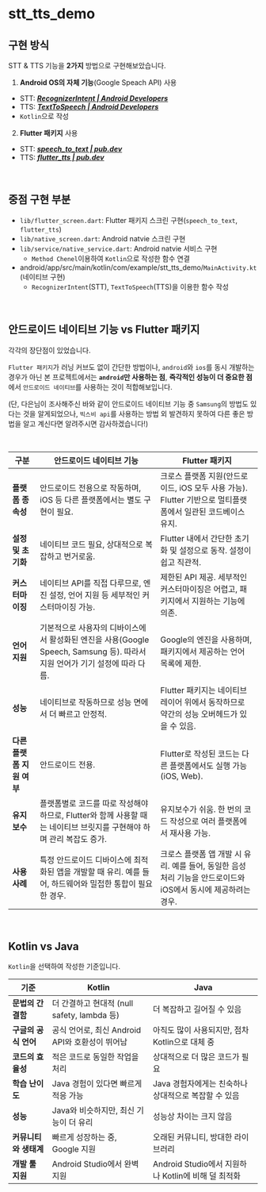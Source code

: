 # stt_tts_demo

## 구현 방식

STT & TTS 기능을 **2가지** 방법으로 구현해보았습니다.

1. **Android OS의 자체 기능**(Google Speach API) 사용

- STT: **_[RecognizerIntent | Android Developers](https://developer.android.com/reference/android/speech/RecognizerIntent)_**
- TTS: **_[TextToSpeech | Android Developers](https://developer.android.com/reference/android/speech/tts/TextToSpeech)_**
- `Kotlin`으로 작성

2. **Flutter 패키지** 사용

- STT: **_[speech_to_text | pub.dev](https://pub.dev/packages/speech_to_text)_**
- TTS: **_[flutter_tts | pub.dev](https://pub.dev/packages/flutter_tts)_**

<br>

## 중점 구현 부분

- `lib/flutter_screen.dart`: Flutter 패키지 스크린 구현(`speech_to_text`, `flutter_tts`)
- `lib/native_screen.dart`: Android natvie 스크린 구현
- `lib/service/native_service.dart`: Android natvie 서비스 구현
  - `Method Chenel`이용하여 `Kotlin`으로 작성한 함수 연결
- android/app/src/main/kotlin/com/example/stt_tts_demo/`MainActivity.kt`(네이티브 구현)
  - `RecognizerIntent`(STT), `TextToSpeech`(TTS)을 이용한 함수 작성

<br>

## 안드로이드 네이티브 기능 vs Flutter 패키지

각각의 장단점이 있었습니다.

`Flutter 패키지`가 러닝 커브도 없이 간단한 방법이나, `android`와 `ios`를 동시 개발하는 경우가 아닌 본 프로젝트에서는 **`android`만 사용하는 점**, **즉각적인 성능이 더 중요한 점**에서 `안드로이드 네이티브`를 사용하는 것이 적합해보입니다.

(단, 다은님이 조사해주신 바와 같이 안드로이드 네이티브 기능 중 `Samsung`의 방법도 있다는 것을 알게되었으나, `빅스비 api`를 사용하는 방법 외 발견하지 못하여 다른 좋은 방법을 알고 계신다면 알려주시면 감사하겠습니다!)

<br>

| **구분**                  | **안드로이드 네이티브 기능**                                                                                                | **Flutter 패키지**                                                                                             |
| ------------------------- | --------------------------------------------------------------------------------------------------------------------------- | -------------------------------------------------------------------------------------------------------------- |
| **플랫폼 종속성**         | 안드로이드 전용으로 작동하며, iOS 등 다른 플랫폼에서는 별도 구현이 필요.                                                    | 크로스 플랫폼 지원(안드로이드, iOS 모두 사용 가능). Flutter 기반으로 멀티플랫폼에서 일관된 코드베이스 유지.    |
| **설정 및 초기화**        | 네이티브 코드 필요, 상대적으로 복잡하고 번거로움.                                                                           | Flutter 내에서 간단한 초기화 및 설정으로 동작. 설정이 쉽고 직관적.                                             |
| **커스터마이징**          | 네이티브 API를 직접 다루므로, 엔진 설정, 언어 지원 등 세부적인 커스터마이징 가능.                                           | 제한된 API 제공. 세부적인 커스터마이징은 어렵고, 패키지에서 지원하는 기능에 의존.                              |
| **언어 지원**             | 기본적으로 사용자의 디바이스에서 활성화된 엔진을 사용(Google Speech, Samsung 등). 따라서 지원 언어가 기기 설정에 따라 다름. | Google의 엔진을 사용하며, 패키지에서 제공하는 언어 목록에 제한.                                                |
| **성능**                  | 네이티브로 작동하므로 성능 면에서 더 빠르고 안정적.                                                                         | Flutter 패키지는 네이티브 레이어 위에서 동작하므로 약간의 성능 오버헤드가 있을 수 있음.                        |
| **다른 플랫폼 지원 여부** | 안드로이드 전용.                                                                                                            | Flutter로 작성된 코드는 다른 플랫폼에서도 실행 가능(iOS, Web).                                                 |
| **유지보수**              | 플랫폼별로 코드를 따로 작성해야 하므로, Flutter와 함께 사용할 때는 네이티브 브릿지를 구현해야 하며 관리 복잡도 증가.        | 유지보수가 쉬움. 한 번의 코드 작성으로 여러 플랫폼에서 재사용 가능.                                            |
| **사용 사례**             | 특정 안드로이드 디바이스에 최적화된 앱을 개발할 때 유리. 예를 들어, 하드웨어와 밀접한 통합이 필요한 경우.                   | 크로스 플랫폼 앱 개발 시 유리. 예를 들어, 동일한 음성 처리 기능을 안드로이드와 iOS에서 동시에 제공하려는 경우. |

<br>

## Kotlin vs Java

`Kotlin`을 선택하여 작성한 기준입니다.

| 기준                  | **Kotlin**                                      | **Java**                                             |
| --------------------- | ----------------------------------------------- | ---------------------------------------------------- |
| **문법의 간결함**     | 더 간결하고 현대적 (null safety, lambda 등)     | 더 복잡하고 길어질 수 있음                           |
| **구글의 공식 언어**  | 공식 언어로, 최신 Android API와 호환성이 뛰어남 | 아직도 많이 사용되지만, 점차 Kotlin으로 대체 중      |
| **코드의 효율성**     | 적은 코드로 동일한 작업을 처리                  | 상대적으로 더 많은 코드가 필요                       |
| **학습 난이도**       | Java 경험이 있다면 빠르게 적응 가능             | Java 경험자에게는 친숙하나 상대적으로 복잡할 수 있음 |
| **성능**              | Java와 비슷하지만, 최신 기능이 더 유리          | 성능상 차이는 크지 않음                              |
| **커뮤니티와 생태계** | 빠르게 성장하는 중, Google 지원                 | 오래된 커뮤니티, 방대한 라이브러리                   |
| **개발 툴 지원**      | Android Studio에서 완벽 지원                    | Android Studio에서 지원하나 Kotlin에 비해 덜 최적화  |
